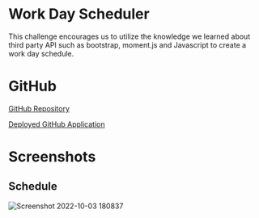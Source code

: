 # Work Day Scheduler

This challenge encourages us to utilize the knowledge we learned about third party API such as bootstrap, moment.js and Javascript to create a work day schedule.

# GitHub

[GitHub Repository](https://github.com/Gareth0201/work-day-scheduler)

[Deployed GitHub Application](https://gareth0201.github.io/work-day-scheduler/)

# Screenshots

## Schedule

![Screenshot 2022-10-03 180837](https://user-images.githubusercontent.com/108771904/193694903-40216ecb-61d8-4937-ae24-b85307a3e4d3.jpg)
